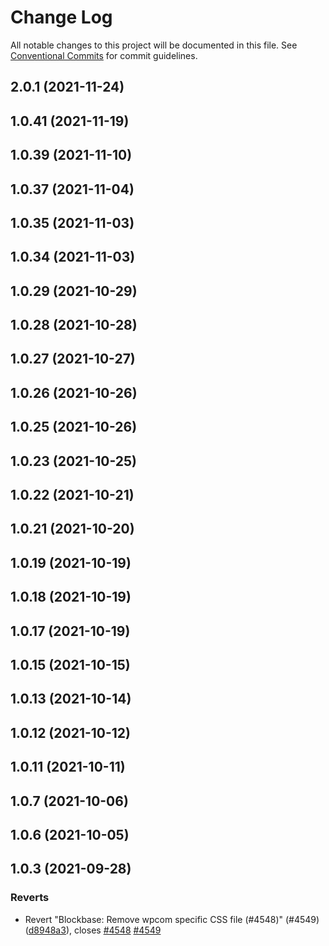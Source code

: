 # Change Log

All notable changes to this project will be documented in this file.
See [Conventional Commits](https://conventionalcommits.org) for commit guidelines.

## 2.0.1 (2021-11-24)



## 1.0.41 (2021-11-19)



## 1.0.39 (2021-11-10)



## 1.0.37 (2021-11-04)



## 1.0.35 (2021-11-03)



## 1.0.34 (2021-11-03)



## 1.0.29 (2021-10-29)



## 1.0.28 (2021-10-28)



## 1.0.27 (2021-10-27)



## 1.0.26 (2021-10-26)



## 1.0.25 (2021-10-26)



## 1.0.23 (2021-10-25)



## 1.0.22 (2021-10-21)



## 1.0.21 (2021-10-20)



## 1.0.19 (2021-10-19)



## 1.0.18 (2021-10-19)



## 1.0.17 (2021-10-19)



## 1.0.15 (2021-10-15)



## 1.0.13 (2021-10-14)



## 1.0.12 (2021-10-12)



## 1.0.11 (2021-10-11)



## 1.0.7 (2021-10-06)



## 1.0.6 (2021-10-05)



## 1.0.3 (2021-09-28)


### Reverts

* Revert "Blockbase: Remove wpcom specific CSS file (#4548)" (#4549) ([d8948a3](https://github.com/Automattic/themes/commit/d8948a3a9eb8242d1dfa5c53d259a786e1fea0e9)), closes [#4548](https://github.com/Automattic/themes/issues/4548) [#4549](https://github.com/Automattic/themes/issues/4549)
